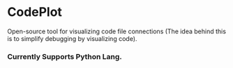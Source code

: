# CodePlot
Open-source tool for visualizing code file connections 
(The idea behind this is to simplify debugging by visualizing code).

### Currently Supports Python Lang.
